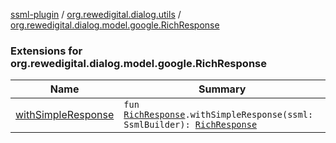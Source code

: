 [ssml-plugin](../../index.md) / [org.rewedigital.dialog.utils](../index.md) / [org.rewedigital.dialog.model.google.RichResponse](./index.md)

### Extensions for org.rewedigital.dialog.model.google.RichResponse

| Name | Summary |
|---|---|
| [withSimpleResponse](with-simple-response.md) | `fun `[`RichResponse`](https://github.com/rewe-digital-incubator/dialog/blob/master/docs/core/org.rewedigital.dialog.model.google/-rich-response/index.md)`.withSimpleResponse(ssml: SsmlBuilder): `[`RichResponse`](https://github.com/rewe-digital-incubator/dialog/blob/master/docs/core/org.rewedigital.dialog.model.google/-rich-response/index.md) |
